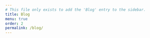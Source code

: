 ```yaml
---
# This file only exists to add the 'Blog' entry to the sidebar.
title: Blog
menu: true
order: 2
permalink: /blog/
---
```

